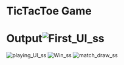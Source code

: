 # TicTacToe Game

# Output![First_UI_ss](https://github.com/BhujangAmit/TicTacToe/assets/96128577/08ed0102-d36c-41e8-9b46-22f956c75be2)
![playing_UI_ss](https://github.com/BhujangAmit/TicTacToe/assets/96128577/087bcc30-c180-4e05-8346-78b94ef87ec1)
![Win_ss](https://github.com/BhujangAmit/TicTacToe/assets/96128577/87f2b076-71ca-4f7f-abdd-48f66db8832e)
![match_draw_ss](https://github.com/BhujangAmit/TicTacToe/assets/96128577/142a67c7-d41e-4b79-83cc-66eb15a7e24a)
